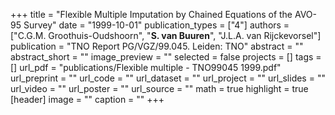 +++
title = "Flexible Multiple Imputation by Chained Equations of the AVO-95 Survey"
date = "1999-10-01"
publication_types = ["4"]
authors = ["C.G.M. Groothuis-Oudshoorn", "**S. van Buuren**", "J.L.A. van Rijckevorsel"]
publication = "TNO Report PG/VGZ/99.045. Leiden: TNO"
abstract = ""
abstract_short = ""
image_preview = ""
selected = false
projects = []
tags = []
url_pdf = "publications/Flexible multiple - TNO99045 1999.pdf"
url_preprint = ""
url_code = ""
url_dataset = ""
url_project = ""
url_slides = ""
url_video = ""
url_poster = ""
url_source = ""
math = true
highlight = true
[header]
image = ""
caption = ""
+++
